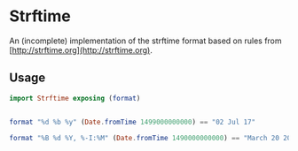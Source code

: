 # Strftime

An (incomplete) implementation of the strftime format based on rules
from [http://strftime.org](http://strftime.org).

## Usage

```elm
import Strftime exposing (format)


format "%d %b %y" (Date.fromTime 1499000000000) == "02 Jul 17"

format "%B %d %Y, %-I:%M" (Date.fromTime 1490000000000) == "March 20 2017, 4:53"
```

